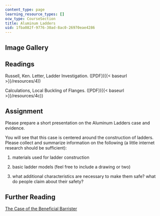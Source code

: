 ```yaml
---
content_type: page
learning_resource_types: []
ocw_type: CourseSection
title: Aluminum Ladders
uid: 1fba082f-9776-30ad-8ac0-26970eae4286
---
```


Image Gallery
-------------
Readings
--------

Russell, Ken. Letter, Ladder Investigation. ([PDF]({{< baseurl >}}/resources/4))

Calculations, Local Buckling of Flanges. ([PDF]({{< baseurl >}}/resources/4c))

Assignment
----------

Please prepare a short presentation on the Aluminum Ladders case and evidence.

You will see that this case is centered around the construction of ladders. Please collect and summarize information on the following (a little internet research should be sufficient):

1.  materials used for ladder construction
    
2.  basic ladder models (feel free to include a drawing or two)
    
3.  what additional characteristics are necessary to make them safe? what do people claim about their safety?
    

Further Reading
---------------

[The Case of the Beneficial Barrister](https://www.designnews.com/content/case-beneficial-barristers/116219957627829)